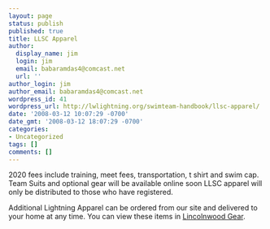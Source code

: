 ```yaml
---
layout: page
status: publish
published: true
title: LLSC Apparel
author:
  display_name: jim
  login: jim
  email: babaramdas4@comcast.net
  url: ''
author_login: jim
author_email: babaramdas4@comcast.net
wordpress_id: 41
wordpress_url: http://lwlightning.org/swimteam-handbook/llsc-apparel/
date: '2008-03-12 10:07:29 -0700'
date_gmt: '2008-03-12 18:07:29 -0700'
categories:
- Uncategorized
tags: []
comments: []
---
```

 2020 fees include training, meet fees, transportation, t shirt and swim cap.   
 Team  Suits and optional gear will be available online soon 
 LLSC apparel will only be distributed to those who have registered.

Additional Lightning Apparel can be ordered from our site and delivered to your home at any time. You can view these items in <a title="Lincolnwood Gear" href="/lincolnwood-gear.html">Lincolnwood Gear</a>.
